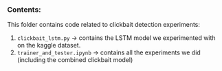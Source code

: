 ### Contents:
This folder contains code related to clickbait detection experiments:

1. `clickbait_lstm.py` -> contains the LSTM model we experimented with on the kaggle dataset.
2. `trainer_and_tester.ipynb` -> contains all the experiments we did (including the combined clickbait model)
